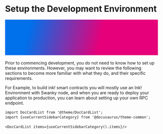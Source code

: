 # Setup the Development Environment
![banner](../assets/gradient5.jpg)

Prior to commencing development, you do not need to know how to set up these environments. However, you may want to review the following sections to become more familiar with what they do, and their specific requirements.

For Example, to build ink! smart contracts you will mostly use an
Ink! Environment with Swanky node, and when you are ready to deploy your application to production, you can learn about setting up your own RPC endpoint.

```mdx-code-block
import DocCardList from '@theme/DocCardList';
import {useCurrentSidebarCategory} from '@docusaurus/theme-common';

<DocCardList items={useCurrentSidebarCategory().items}/>
```